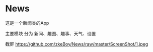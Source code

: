 # News
这是一个新闻类的App 

主要模块
分为 新闻、趣图、趣事、天气、设置

截屏
https://github.com/zkeBoy/News/raw/master/ScreenShot/1.jpeg

